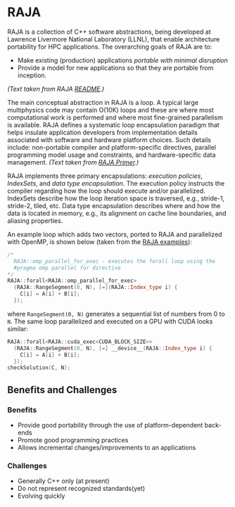 # RAJA

RAJA is a collection of C++ software abstractions, being developed at
Lawrence Livermore National Laboratory (LLNL), that enable architecture
portability for HPC applications. The overarching goals of RAJA are to:

  * Make existing (production) applications *portable with minimal disruption*
  * Provide a model for new applications so that they are portable from
    inception.

_(Text taken from RAJA [README](https://github.com/LLNL/RAJA/blob/develop/README.md).)_

The main conceptual abstraction in RAJA is a loop. A typical large multiphysics
code may contain O(10K) loops and these are where most computational work is
performed and where most fine-grained parallelism is available. RAJA defines a
systematic loop encapsulation paradigm that helps insulate application
developers from implementation details associated with software and hardware
platform choices. Such details include: non-portable compiler and
platform-specific directives, parallel programming model usage and constraints,
and hardware-specific data management. _(Text taken from [RAJA
Primer](https://software.llnl.gov/RAJA/primer.html).)_

RAJA implements three primary encapsulations: _execution policies_,
_IndexSets_, and _data type encapsulation_. The execution policy instructs the
compiler regarding how the loop should execute and/or parallelized. IndexSets
describe how the loop iteration space is traversed, e.g., stride-1, stride-2,
tiled, etc. Data type encapsulation describes where and how the data is located
in memory, e.g., its alignment on cache line boundaries, and aliasing
properties.

An example loop which adds two vectors, ported to RAJA and parallelized with
OpenMP, is shown below (taken from the [RAJA
examples](https://github.com/LLNL/RAJA/tree/feature/artv3/intro-examples/examples)):

```C++
/*
  RAJA::omp_parallel_for_exec - executes the forall loop using the
  #pragma omp parallel for directive
*/
RAJA::forall<RAJA::omp_parallel_for_exec>
  (RAJA::RangeSegment(0, N), [=](RAJA::Index_type i) {
    C[i] = A[i] + B[i];
  });
```

where `RangeSegment(0, N)` generates a sequential list of numbers from 0 to
`N`. The same loop parallelized and executed on a GPU with CUDA looks similar:

```C++
RAJA::forall<RAJA::cuda_exec<CUDA_BLOCK_SIZE>>
  (RAJA::RangeSegment(0, N), [=] __device__(RAJA::Index_type i) {
    C[i] = A[i] + B[i];
  });
checkSolution(C, N);
```

## Benefits and Challenges

### Benefits

* Provide good portability through the use of platform-dependent back-ends
* Promote good programming practices
* Allows incremental changes/improvements to an applications

### Challenges

* Generally C++ only (at present)
* Do not represent recognized standards(yet)
* Evolving quickly
